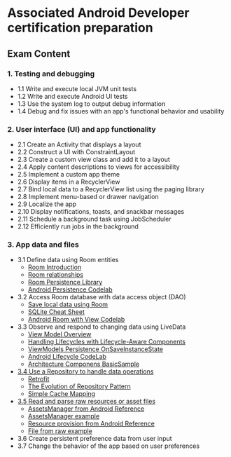 # Associated Android Developer certification preparation

## Exam Content
### 1. Testing and debugging
* 1.1 Write and execute local JVM unit tests
* 1.2 Write and execute Android UI tests
* 1.3 Use the system log to output debug information
* 1.4 Debug and fix issues with an app's functional behavior and usability

### 2. User interface (UI) and app functionality
* 2.1 Create an Activity that displays a layout
* 2.2 Construct a UI with ConstraintLayout
* 2.3 Create a custom view class and add it to a layout
* 2.4 Apply content descriptions to views for accessibility
* 2.5 Implement a custom app theme
* 2.6 Display items in a RecyclerView
* 2.7 Bind local data to a RecyclerView list using the paging library
* 2.8 Implement menu-based or drawer navigation
* 2.9 Localize the app
* 2.10 Display notifications, toasts, and snackbar messages
* 2.11 Schedule a background task using JobScheduler
* 2.12 Efficiently run jobs in the background

### 3. App data and files
* 3.1 Define data using Room entities
	* [Room Introduction](https://android.jlelse.eu/android-architecture-components-room-introduction-4774dd72a1ae) 
	* [Room relationships](https://android.jlelse.eu/android-architecture-components-room-relationships-bf473510c14a)
	* [Room Persistence Library](https://developer.android.com/topic/libraries/architecture/room) 
	* [Android Persistence Codelab](https://codelabs.developers.google.com/codelabs/android-persistence/#0)
* 3.2 Access Room database with data access object (DAO)
	* [Save local data using Room](https://developer.android.com/training/data-storage/room/) 
	* [SQLite Cheat Sheet](http://www.sqlitetutorial.net/sqlite-cheat-sheet/)
	* [Android Room with View Codelab](https://codelabs.developers.google.com/codelabs/android-room-with-a-view/#0)
* 3.3 Observe and respond to changing data using LiveData
	* [View Model Overview](https://developer.android.com/topic/libraries/architecture/viewmodel#java) 
	* [Handling Lifecycles with Lifecycle-Aware Components](https://developer.android.com/topic/libraries/architecture/lifecycle)
	* [ViewModels Persistence OnSaveInstanceState](https://medium.com/androiddevelopers/viewmodels-persistence-onsaveinstancestate-restoring-ui-state-and-loaders-fc7cc4a6c090)
	* [Android Lifecycle CodeLab](https://codelabs.developers.google.com/codelabs/android-lifecycles/#0)
	* [Architecture Componens BasicSample](https://github.com/googlesamples/android-architecture-components/tree/master/BasicSample)
* [3.4 Use a Repository to handle data operations](https://github.com/yavik14/aad-certification/tree/feature/3.4_repository_patter_operations)
	* [Retrofit](http://square.github.io/retrofit/)
	* [The Evolution of Repository Pattern](http://hannesdorfmann.com/android/evolution-of-the-repository-pattern) 
	* [Simple Cache Mapping](https://codereview.stackexchange.com/questions/123801/simple-timed-cache-by-wrapping-hashmap)
* [3.5 Read and parse raw resources or asset files](https://github.com/yavik14/aad-certification/tree/feature/3.5_read_parse_raw_and_assets)
	* [AssetsManager from Android Reference](https://developer.android.com/reference/android/content/res/AssetManager) 
	* [AssetsManager example](https://www.concretepage.com/android/android-assetmanager-example-to-load-image-from-assets-folder)
	* [Resource provision from Android Reference](https://developer.android.com/guide/topics/resources/providing-resources?hl=es-419)
	* [File from raw example](https://stackoverflow.com/questions/4087674/android-read-text-raw-resource-file)
* 3.6 Create persistent preference data from user input
* 3.7 Change the behavior of the app based on user preferences